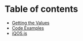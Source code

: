 # Table of contents

* [Getting the Values](README.md)
* [Code Examples](code-examples.md)
* [iQOS.js](iqos.js.md)

